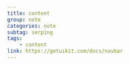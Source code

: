 ```yaml
---
title: content
group: note
categories: note
subtag: serping
tags:
    - content
link: https://getuikit.com/docs/navbar
---
```

